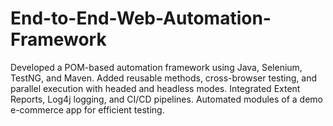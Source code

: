 # End-to-End-Web-Automation-Framework
Developed a POM-based automation framework using Java, Selenium, TestNG, and Maven. Added reusable methods, cross-browser testing, and parallel execution with headed and headless modes. Integrated Extent Reports, Log4j logging, and CI/CD pipelines. Automated modules of a demo e-commerce app for efficient testing.

